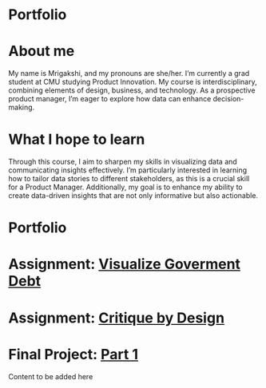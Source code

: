 # Portfolio
# About me
My name is Mrigakshi, and my pronouns are she/her. I’m currently a grad student at CMU studying Product Innovation. My course is interdisciplinary, combining elements of design, business, and technology. As a prospective product manager, I’m eager to explore how data can enhance decision-making.
# What I hope to learn 
Through this course, I aim to sharpen my skills in visualizing data and communicating insights effectively. I’m particularly interested in learning how to tailor data stories to different stakeholders, as this is a crucial skill for a Product Manager. Additionally, my goal is to enhance my ability to create data-driven insights that are not only informative but also actionable.
# Portfolio
# Assignment: [Visualize Goverment Debt](visualizinggovtdebt.md) 
# Assignment: [Critique by Design](critiquebydesign.md) 

# Final Project: [Part 1](FinalProjectPart1.md)
Content to be added here 
